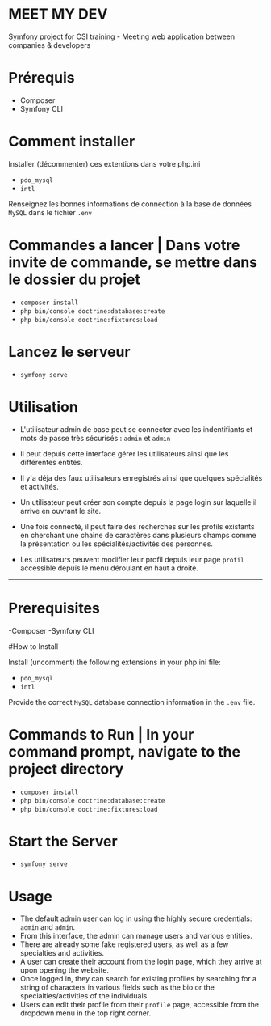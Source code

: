 # MEET MY DEV

Symfony project for CSI training - Meeting web application between companies & developers

# Prérequis
- Composer
- Symfony CLI

# Comment installer

Installer (décommenter) ces extentions dans votre php.ini
-  `pdo_mysql`
-  `intl`

Renseignez les bonnes informations de connection à la base de données `MySQL` dans le fichier `.env`

# Commandes a lancer | Dans votre invite de commande, se mettre dans le dossier du projet

- `composer install`
- `php bin/console doctrine:database:create`
- `php bin/console doctrine:fixtures:load`

# Lancez le serveur 

- `symfony serve`

# Utilisation

- L'utilisateur admin de base peut se connecter avec les indentifiants et mots de passe très sécurisés : `admin` et `admin`
- Il peut depuis cette interface gérer les utilisateurs ainsi que les différentes entités.
- Il y'a déja des faux utilisateurs enregistrés ainsi que quelques spécialités et activités.

- Un utilisateur peut créer son compte depuis la page login sur laquelle il arrive en ouvrant le site.
- Une fois connecté, il peut faire des recherches sur les profils existants en cherchant une chaine de caractères dans plusieurs 
    champs comme la présentation ou les spécialités/activités des personnes.
- Les utilisateurs peuvent modifier leur profil depuis leur page `profil` accessible depuis le menu déroulant en haut a droite.


----------------------------------------------------------------------


# Prerequisites
-Composer
-Symfony CLI

#How to Install

Install (uncomment) the following extensions in your php.ini file:

- `pdo_mysql`
- `intl`

Provide the correct  `MySQL` database connection information in the `.env` file.

# Commands to Run | In your command prompt, navigate to the project directory
- `composer install`
- `php bin/console doctrine:database:create`
- `php bin/console doctrine:fixtures:load`

# Start the Server
- `symfony serve`
 
# Usage

- The default admin user can log in using the highly secure credentials: `admin` and `admin`.
- From this interface, the admin can manage users and various entities.
- There are already some fake registered users, as well as a few specialties and activities.
- A user can create their account from the login page, which they arrive at upon opening the website.
- Once logged in, they can search for existing profiles by searching for a string of characters in various fields such as the bio or the specialties/activities of the individuals.
- Users can edit their profile from their `profile` page, accessible from the dropdown menu in the top right corner.